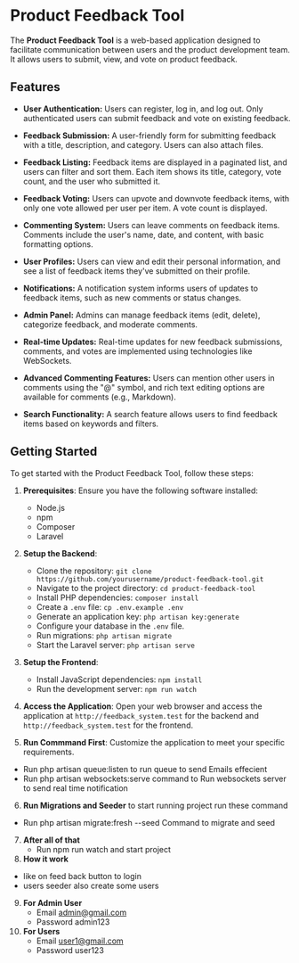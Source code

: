 # Product Feedback Tool

The **Product Feedback Tool** is a web-based application designed to facilitate communication between users and the product development team. It allows users to submit, view, and vote on product feedback.

## Features

- **User Authentication:** Users can register, log in, and log out. Only authenticated users can submit feedback and vote on existing feedback.

- **Feedback Submission:** A user-friendly form for submitting feedback with a title, description, and category. Users can also attach files.

- **Feedback Listing:** Feedback items are displayed in a paginated list, and users can filter and sort them. Each item shows its title, category, vote count, and the user who submitted it.

- **Feedback Voting:** Users can upvote and downvote feedback items, with only one vote allowed per user per item. A vote count is displayed.

- **Commenting System:** Users can leave comments on feedback items. Comments include the user's name, date, and content, with basic formatting options.

- **User Profiles:** Users can view and edit their personal information, and see a list of feedback items they've submitted on their profile.

- **Notifications:** A notification system informs users of updates to feedback items, such as new comments or status changes.

- **Admin Panel:** Admins can manage feedback items (edit, delete), categorize feedback, and moderate comments.

- **Real-time Updates:** Real-time updates for new feedback submissions, comments, and votes are implemented using technologies like WebSockets.

- **Advanced Commenting Features:** Users can mention other users in comments using the "@" symbol, and rich text editing options are available for comments (e.g., Markdown).

- **Search Functionality:** A search feature allows users to find feedback items based on keywords and filters.

## Getting Started

To get started with the Product Feedback Tool, follow these steps:

1. **Prerequisites**: Ensure you have the following software installed:
   - Node.js
   - npm
   - Composer 
   - Laravel

2. **Setup the Backend**:
   - Clone the repository: `git clone https://github.com/yourusername/product-feedback-tool.git`
   - Navigate to the project directory: `cd product-feedback-tool`
   - Install PHP dependencies: `composer install`
   - Create a `.env` file: `cp .env.example .env`
   - Generate an application key: `php artisan key:generate`
   - Configure your database in the `.env` file.
   - Run migrations: `php artisan migrate`
   - Start the Laravel server: `php artisan serve`

3. **Setup the Frontend**:
   - Install JavaScript dependencies: `npm install`
   - Run the development server: `npm run watch`

4. **Access the Application**: Open your web browser and access the application at `http://feedback_system.test` for the backend and `http://feedback_system.test` for the frontend.

5. **Run Commmand First**: Customize the application to meet your specific requirements.
  - Run php artisan queue:listen to run queue to send Emails effecient
  - Run php artisan websockets:serve command to Run websockets server to send real time notification 
6. **Run Migrations and Seeder** to start running project run these command 
  - Run php artisan migrate:fresh --seed Command to migrate and seed 
7. **After all of that**
   - Run npm run watch and start project 
8. **How it work** 
  - like on feed back button to login 
  - users seeder also create some users
9. **For Admin User** 
    - Email admin@gmail.com
    - Password admin123
10. **For Users**
    - Email user1@gmail.com
    - Password  user123
